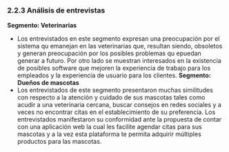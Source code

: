 ﻿### 2.2.3 Análisis de entrevistas

**Segmento: Veterinarias**
- Los entrevistados en este segmento expresan una preocupación por el sistema qu emanejan en las veterinarias que, resultan siendo, obsoletos y generan preocupación por los posibles problemas qu epuedan generar a futuro. Por otro lado se muestran interesados en la existencia de posibles software que mejoren la experiencia de trabajo para los empleados y la experiencia de usuario para los clientes.
**Segmento: Dueños de mascotas**
- Los entrevistados de este segmento presentaron muchas similitudes con respecto a la atención y cuidado de sus mascotas tales como acudir a una veterinaria cercana, buscar consejos en redes sociales y a veces no encontrar citas en el establecimiento de su preferencia. Los entrevistados manifestaron su conformidad ante la propuesta de contar con una aplicación web la cual les facilite agendar citas para sus mascotas y a la vez esta plataforma te permita adquirir múltiples productos para las mascotas.
